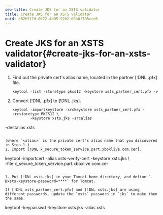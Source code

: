 ```yaml
---
seo-title: Create JKS for an XSTS validator
title: Create JKS for an XSTS validator
uuid: e02b517d-0b72-4e95-92b2-09b8f785cce6
---
```


# Create JKS for an XSTS validator{#create-jks-for-an-xsts-validator}

1. Find out the private cert's alias name, located in the partner [!DNL .pfx] file.

   ```
   keytool -list -storetype pkcs12 -keystore xsts_partner_cert.pfx -v 
   ```

1. Convert [!DNL .pfx] to [!DNL .jks].

   ```
   keytool -importkeystore -srckeystore xsts_partner_cert.pfx -srcstoretype PKCS12 \  
           -keystore xsts.jks -srcalias  
<i><alias></i> -destalias xsts
   ```

   (where `<alias>` is the private cert's alias name that you discovered in Step 1.)
1. Import [!DNL x_secure_token_service.part.xboxlive.com.cer].

   ```
   keytool -importcert -alias xsts-verify-cert -keystore xsts.jks \  
           -file x_secure_token_service.part.xboxlive.com.cer 
   ```

1. Put [!DNL xsts.jks] in your Tomcat home directory, and define `-Dxsts-keystore-password=****` for Tomcat.

If [!DNL xsts_partner_cert.pfx] and [!DNL xsts.jks] are using different passwords, update the `xsts` password in `jks` to make them the same. 

```
keytool -keypasswd -keystore xsts.jks -alias xsts 
```

